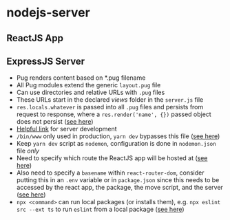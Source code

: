 # nodejs-server

## ReactJS App

## ExpressJS Server

- Pug renders content based on *.pug filename
- All Pug modules extend the generic `layout.pug` file
- Can use directories and relative URLs with `.pug` files
- These URLs start in the declared *views* folder in the `server.js` file
- `res.locals.whatever` is passed into all `.pug` files and persists from request to response, where a `res.render('name', {})` passed object does not persist ([see here](https://teamtreehouse.com/community/resrender-passing-in-object-vs-resrenderlocals-variables))
- [Helpful link](https://stackoverflow.com/questions/37979489/how-to-watch-and-reload-ts-node-when-typescript-files-change) for server development
- `/bin/www` only used in production, `yarn dev` bypasses this file ([see here](https://stackoverflow.com/questions/23169941/what-does-bin-www-do-in-express-4-x))
- Keep `yarn dev` script as `nodemon`, configuration is done in `nodemon.json` file *only*
- Need to specify which route the ReactJS app will be hosted at ([see here](https://create-react-app.dev/docs/deployment/#building-for-relative-paths))
- Also need to specify a `basename` within `react-router-dom`, consider putting this in an `.env` variable or in `package.json` since this needs to be accessed by the react app, the package, the move script, and the server ([see here](https://reactrouter.com/web/api/BrowserRouter/basename-string))
- `npx <command>` can run local packages (or installs them), e.g. `npx eslint src --ext ts` to run `eslint` from a local package ([see here](https://www.rockyourcode.com/run-locally-installed-npm-packages-without-global-install/))
